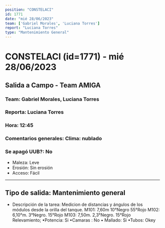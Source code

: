 ```yaml
---
position: "CONSTELACI"
id: 1771
date: "mié 28/06/2023"
team: ['Gabriel Morales', 'Luciana Torres']
report: "Luciana Torres"
type: "Mantenimiento General"
---
```


# CONSTELACI (id=1771) - mié 28/06/2023
## Salida a Campo - Team AMIGA
### Team: Gabriel Morales, Luciana Torres
### Reporta: Luciana Torres
### Hora: 12:45
### Comentarios generales: Clima: nublado 
### Se apagó UUB?: No 
- Maleza: Leve
- Erosión: Sin erosión
- Acceso: Fácil
---------
## Tipo de salida: Mantenimiento general
   - Descripción de la tarea: Medicion de distancias y ángulos de los módulos desde la orilla del tanque. 
M101: 7,60m 10°Negro 55°Rojo
M102: 6,10°m. 3°Negro.  15°Rojo 
M103: 7,50m.  2,3°Negro. 15°Rojo 
Relevamiento; 
•Potencia: Si
•Camaras : No
• Mallado: Si 
•Tubos: Okey
